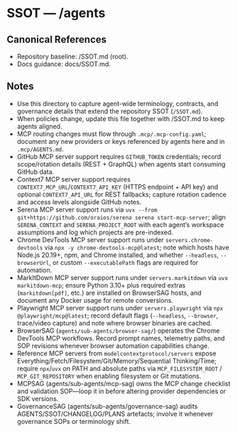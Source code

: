 # SSOT — /agents

## Canonical References
- Repository baseline: /SSOT.md (root).
- Docs guidance: docs/SSOT.md.

## Notes
- Use this directory to capture agent-wide terminology, contracts, and governance details that extend the repository SSOT (`/SSOT.md`).
- When policies change, update this file together with /SSOT.md to keep agents aligned.
- MCP routing changes must flow through `.mcp/.mcp-config.yaml`; document any new providers or keys referenced by agents here and in `.mcp/AGENTS.md`.
- GitHub MCP server support requires `GITHUB_TOKEN` credentials; record scope/rotation details (REST + GraphQL) when agents start consuming GitHub data.
- Context7 MCP server support requires `CONTEXT7_MCP_URL`/`CONTEXT7_API_KEY` (HTTPS endpoint + API key) and optional `CONTEXT7_API_URL` for REST fallbacks; capture rotation cadence and access levels alongside GitHub notes.
- Serena MCP server support runs via `uvx --from git+https://github.com/oraios/serena serena start-mcp-server`; align `SERENA_CONTEXT` and `SERENA_PROJECT_ROOT` with each agent’s workspace assumptions and log which projects are pre-indexed.
- Chrome DevTools MCP server support runs under `servers.chrome-devtools` via `npx -y chrome-devtools-mcp@latest`; note which hosts have Node.js 20.19+, npm, and Chrome installed, and whether `--headless`, `--browserUrl`, or custom `--executablePath` flags are required for automation.
- MarkItDown MCP server support runs under `servers.markitdown` via `uvx markitdown-mcp`; ensure Python 3.10+ plus required extras (`markitdown[pdf]`, etc.) are installed on BrowserSAG hosts, and document any Docker usage for remote conversions.
- Playwright MCP server support runs under `servers.playwright` via `npx @playwright/mcp@latest`; record default flags (`--headless`, `--browser`, trace/video capture) and note where browser binaries are cached.
- BrowserSAG (`agents/sub-agents/browser-sag/`) operates the Chrome DevTools MCP workflows. Record prompt names, telemetry paths, and SOP revisions whenever browser automation capabilities change.
- Reference MCP servers from `modelcontextprotocol/servers` expose Everything/Fetch/Filesystem/Git/Memory/Sequential Thinking/Time; require `npx`/`uvx` on PATH and absolute paths via `MCP_FILESYSTEM_ROOT` / `MCP_GIT_REPOSITORY` when enabling filesystem or Git mutations.
- MCPSAG (agents/sub-agents/mcp-sag) owns the MCP change checklist and validation SOP—loop it in before altering provider dependencies or SDK versions.
- GovernanceSAG (agents/sub-agents/governance-sag) audits AGENTS/SSOT/CHANGELOG/PLANS artefacts; involve it whenever governance SOPs or terminology shift.
